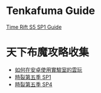 # Tenkafuma Guide

[Time Rift S5 SP1 Guide](doc/s4sp2.html)

# 天下布魔攻略收集

- [如何在安卓使用實驗室的雲玩](<doc/cloudplay(CN).html>)
- [時裂第五季 SP1](doc/s4sp2CN.html)
- [時裂第五季 SP4](doc/s4sp4CN.html)
